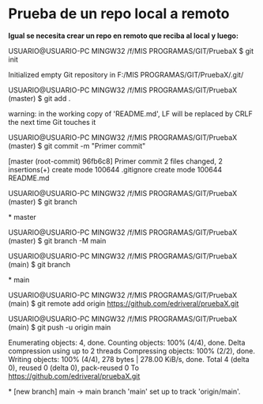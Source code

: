 # Prueba de un repo local a remoto

**Igual se necesita crear un repo en remoto que reciba al local y luego:**

USUARIO@USUARIO-PC MINGW32 /f/MIS PROGRAMAS/GIT/PruebaX
$ git init

Initialized empty Git repository in F:/MIS PROGRAMAS/GIT/PruebaX/.git/

USUARIO@USUARIO-PC MINGW32 /f/MIS PROGRAMAS/GIT/PruebaX (master)
$ git add .

warning: in the working copy of 'README.md', LF will be replaced by CRLF the next time Git touches it

USUARIO@USUARIO-PC MINGW32 /f/MIS PROGRAMAS/GIT/PruebaX (master)
$ git commit -m "Primer commit"

[master (root-commit) 96fb6c8] Primer commit
2 files changed, 2 insertions(+)
create mode 100644 .gitignore
create mode 100644 README.md

USUARIO@USUARIO-PC MINGW32 /f/MIS PROGRAMAS/GIT/PruebaX (master)
$ git branch

\* master

USUARIO@USUARIO-PC MINGW32 /f/MIS PROGRAMAS/GIT/PruebaX (master)
$ git branch -M main

USUARIO@USUARIO-PC MINGW32 /f/MIS PROGRAMAS/GIT/PruebaX (main)
$ git branch

\* main

USUARIO@USUARIO-PC MINGW32 /f/MIS PROGRAMAS/GIT/PruebaX (main)
$ git remote add origin https://github.com/edriveral/pruebaX.git

USUARIO@USUARIO-PC MINGW32 /f/MIS PROGRAMAS/GIT/PruebaX (main)
$ git push -u origin main

Enumerating objects: 4, done.
Counting objects: 100% (4/4), done.
Delta compression using up to 2 threads
Compressing objects: 100% (2/2), done.
Writing objects: 100% (4/4), 278 bytes | 278.00 KiB/s, done.
Total 4 (delta 0), reused 0 (delta 0), pack-reused 0
To https://github.com/edriveral/pruebaX.git

\* [new branch]      main -> main
  branch 'main' set up to track 'origin/main'.
